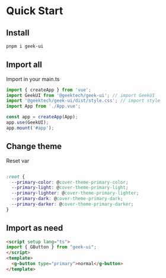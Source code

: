 # Quick Start

## Install

```bash
pnpm i geek-ui
```

## Import all

Import in your main.ts

```ts
import { createApp } from 'vue';
import GeekUI from '@geektech/geek-ui'; // import GeekUI
import '@geektech/geek-ui/dist/style.css'; // import style
import App from './App.vue';

const app = createApp(App);
app.use(GeekUI);
app.mount('#app');
```

## Change theme

Reset var

```css

:root {
  --primary-color: @cover-theme-primary-color;
  --primary-light: @cover-theme-primary-light;
  --primary-lighter: @cover-theme-primary-lighter;
  --primary-dark: @cover-theme-primary-dark;
  --primary-darker: @cover-theme-primary-darker;
}
```

## Import as need

```html
<script setup lang="ts">
import { GButton } from "geek-ui";
</script>
<template>
  <g-button type="primary">normal</g-button>
</template>
```
